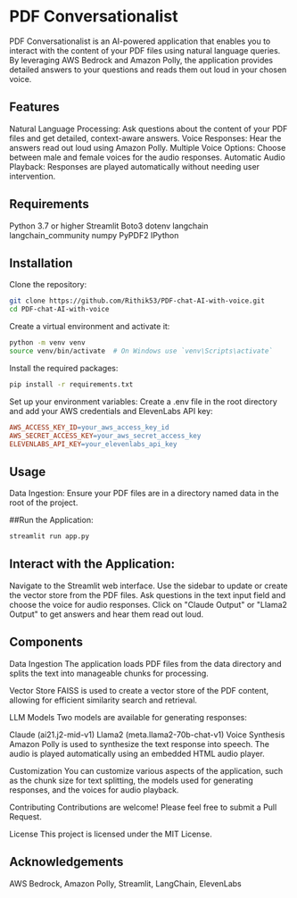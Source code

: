 # PDF Conversationalist
PDF Conversationalist is an AI-powered application that enables you to interact with the content of your PDF files using natural language queries. By leveraging AWS Bedrock and Amazon Polly, the application provides detailed answers to your questions and reads them out loud in your chosen voice.

## Features
Natural Language Processing: Ask questions about the content of your PDF files and get detailed, context-aware answers.
Voice Responses: Hear the answers read out loud using Amazon Polly.
Multiple Voice Options: Choose between male and female voices for the audio responses.
Automatic Audio Playback: Responses are played automatically without needing user intervention.

## Requirements
Python 3.7 or higher
Streamlit
Boto3
dotenv
langchain
langchain_community
numpy
PyPDF2
IPython


## Installation
Clone the repository:
``` sh
git clone https://github.com/Rithik53/PDF-chat-AI-with-voice.git
cd PDF-chat-AI-with-voice
```
Create a virtual environment and activate it:

``` sh
python -m venv venv
source venv/bin/activate  # On Windows use `venv\Scripts\activate`
```
Install the required packages:

``` sh
pip install -r requirements.txt
```
Set up your environment variables:
Create a .env file in the root directory and add your AWS credentials and ElevenLabs API key:

```makefile
AWS_ACCESS_KEY_ID=your_aws_access_key_id
AWS_SECRET_ACCESS_KEY=your_aws_secret_access_key
ELEVENLABS_API_KEY=your_elevenlabs_api_key
```
## Usage
Data Ingestion:
Ensure your PDF files are in a directory named data in the root of the project.

##Run the Application:
```sh
streamlit run app.py
```
## Interact with the Application:

Navigate to the Streamlit web interface.
Use the sidebar to update or create the vector store from the PDF files.
Ask questions in the text input field and choose the voice for audio responses.
Click on "Claude Output" or "Llama2 Output" to get answers and hear them read out loud.

## Components
Data Ingestion
The application loads PDF files from the data directory and splits the text into manageable chunks for processing.

Vector Store
FAISS is used to create a vector store of the PDF content, allowing for efficient similarity search and retrieval.

LLM Models
Two models are available for generating responses:

Claude (ai21.j2-mid-v1)
Llama2 (meta.llama2-70b-chat-v1)
Voice Synthesis
Amazon Polly is used to synthesize the text response into speech. The audio is played automatically using an embedded HTML audio player.

Customization
You can customize various aspects of the application, such as the chunk size for text splitting, the models used for generating responses, and the voices for audio playback.

Contributing
Contributions are welcome! Please feel free to submit a Pull Request.

License
This project is licensed under the MIT License.

## Acknowledgements
AWS Bedrock,
Amazon Polly,
Streamlit,
LangChain,
ElevenLabs
